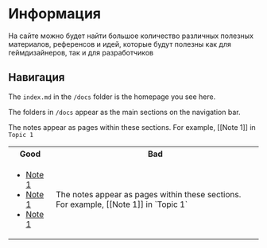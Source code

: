 # Информация

На сайте можно будет найти большое количество различных полезных материалов, референсов и идей, которые будут полезны как для геймдизайнеров, так и для разработчиков

## Навигация

The `index.md` in the `/docs` folder is the homepage you see here.

The folders in `/docs` appear as the main sections on the navigation bar.

The notes appear as pages within these sections. For example, [[Note 1]] in `Topic 1`



<table class="row">
	<tr>
		<th class="column"> Good </th>
		<th class="column"> Bad </th>
	</tr>
	<tr>
		<td class="column">
			<ul>  
				<li><a href="Topic 1/Note 1/">Note 1</a></li>
				<li><a href="Topic 1/Note 1/">Note 1</a></li>
				<li><a href="Topic 1/Note 1/">Note 1</a></li>
			</ul>
		</td>
		<td class="column">
			The notes appear as pages within these sections. For example, [[Note 1]] in `Topic 1`
		</td>
	</tr>
</table>